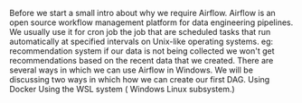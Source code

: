 Before we start a small intro about why we require Airflow. Airflow is an open source workflow management platform for data engineering pipelines. We usually use it for cron job the job that are scheduled tasks that run automatically at specified intervals on Unix-like operating systems. eg: recommendation system if our data is not being collected we won't get recommendations based on the recent data that we created.
There are several ways in which we can use Airflow in Windows. We will be discussing two ways in which how we can create our first DAG.
Using Docker
Using the WSL system ( Windows Linux subsystem.)
